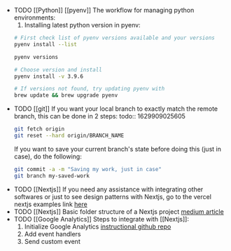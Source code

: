 - TODO [[Python]] [[pyenv]] The workflow for managing python environments:
  1. Installing latest python version in pyenv:
  ```bash
  # First check list of pyenv versions available and your versions
  pyenv install --list
  
  pyenv versions
  
  # Choose version and install
  pyenv install -v 3.9.6
  
  # If versions not found, try updating pyenv with 
  brew update && brew upgrade pyenv
  ```
- TODO [[git]] If you want your local branch to exactly match the remote branch, this can be done in 2 steps:
  todo:: 1629909025605
  ```bash
  git fetch origin
  git reset --hard origin/BRANCH_NAME
  ```
  If you want to save your current branch's state before doing this (just in case), do the following:
  ```bash
  git commit -a -m "Saving my work, just in case"
  git branch my-saved-work
  ```
- TODO [[Nextjs]] If you need any assistance with integrating other softwares or just to see design patterns with Nextjs, go to the vercel nextjs examples link [here](https://github.com/vercel/next.js/tree/canary/examples)
- TODO [[Nextjs]] Basic folder structure of a Nextjs project [medium article](https://medium.com/@pablo.delvalle.cr/an-opinionated-basic-next-js-files-and-directories-structure-88fefa2aa759)
- TODO [[Google Analytics]] Steps to integrate with [[Nextjs]]:
  1. Initialize Google Analytics [instructional github repo](https://github.com/vercel/next.js/tree/canary/examples/with-google-analytics)
  2. Add event handlers
  3. Send custom event
